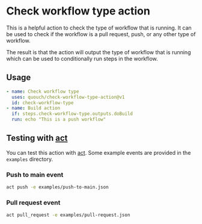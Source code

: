 # Check workflow type action

This is a helpful action to check the type of workflow that is running. It can be used to check if the workflow is a
pull request, push, or any other type of workflow.

The result is that the action will output the type of workflow that is running which can be used to conditionally run
steps in the workflow.

## Usage

```yaml
- name: Check workflow type
  uses: quouch/check-workflow-type-action@v1
  id: check-workflow-type
- name: Build action
  if: steps.check-workflow-type.outputs.doBuild
  run: echo "This is a push workflow"
```

## Testing with [act](https://nektosact.com)

You can test this action with [act](https://nektosact.com). Some example events are provided in the `examples` directory.

### Push to main event
```bash
act push -e examples/push-to-main.json
```

### Pull request event
```bash
act pull_request -e examples/pull-request.json
```

